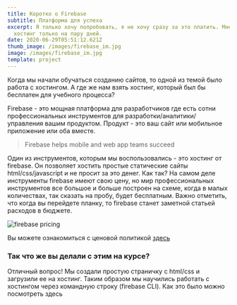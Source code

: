 ```yaml
---
title: Коротко о Firebase
subtitle: Платформа для успеха
excerpt: Я только хочу попробовать, я не хочу сразу за это платить. Мне нужен
  хостинг только на пару дней.
date: 2020-06-29T05:51:12.621Z
thumb_image: /images/firebase_im.jpg
image: /images/firebase_im.jpg
template: project
---
```

Когда мы начали обучаться созданию сайтов, то одной из темой было работа с хостингом. А где же нам взять хостинг, который был бы бесплатен для учебного процесса?

Firebase - это мощная платформа для разработчиков где есть сотни профессиональных инструментов для разработки/аналитики/управления вашим продуктом. Продукт - это ваш сайт или мобильное приложение или оба вместе. 

> Firebase helps mobile and web app teams succeed

Один из инструментов, которым мы воспользовались - это хостинг от firebase. Он позволяет хостить простые статические сайты html/css/javascript и не просит за это денег. Как так? На самом деле инструменты firebase имеют свою цену, но мир профессиональных инструментов все большое и больше построен на схеме, когда в малых количествах, так сказать на пробу, будет бесплатным. Важно отметить, что когда вы перейдете планку, то firebase станет заметной статьей расходов в бюджете.

![firebase pricing](/images/firebase_pricing.jpg)

Вы можете ознакомиться с ценовой политикой [здесь](https://firebase.google.com/pricing)

### Так что же вы делали с этим на курсе?

Отличный вопрос! Мы создали простую страничку с html/css и загрузили ее на хостинг. Таким образом мы научились работать с хостингом через командную строку (firebase CLI). Как это было можно посмотреть здесь